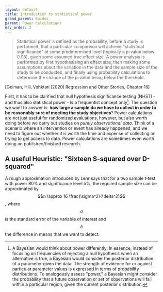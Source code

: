 ```yaml
---
layout: default
title: Introduction to statistical power
grand_parent: Guides
parent: Power calculations
nav_order: 3
---
```



> Statistical power is defined as the probability, before a study is performed, that a particular comparison will achieve "statistical significance" at some predetermined level (typically a p-value below 0.05), given some assumed true effect size.
> A power analysis is performed by first hypothesizing an effect size, then making some assumptions about the variation in the data and the sample size of the study to be conducted, and finally using probability calculations to determine the chance of the p-value being below the threshold.

[Gelman, Hill, Vehktari (2020) Regression and Other Stories, Chapter 16]

First, it has to be clarified that null hypothesis significance testing (NHST) - and thus also statistical power - is a frequentist concept only[^1].
The question we want to answer is: **how large a sample do we have to collect in order to be reasonably sure of meeting the study objectives**?
Power calculations are not just useful for randomized evaluations, however, but also worth doing before we carry out studies on *purely observational data*.
Think of a scenario where an intervention or event has already happened, and we need to figure out whether it is worth the time and expense of collecting or trying to get access to data.
Power calculations are sometimes even worth doing on published/finished research.


<!-- As a next step in this chain of thought it is useful to have a personal heuristic in place to approximate a counterfactual benchmark, e.g. what sample size would the authors have needed, had the effect size been only half of the reported one. -->

## A useful Heuristic: "Sixteen S-squared over D-squared"

A rough approximation introduced by Lehr says that for a two sample t-test with power 80% and significance level 5%, the required sample size can be approximated by $$n \approx 16 \frac{\sigma^2}{\delta^2}$$, where $$\sigma$$ is the standard error of the variable of interest and $$\delta$$ the difference in means that we want to detect.


[^1]: A Bayesian would think about power differently. In essence, instead of focusing on frequencies of rejecting a null hypothesis when an alternative is true, a Bayesian would consider the posterior distribution of a parameter given the data. The strength of evidence for or against particular parameter values is expressed in terms of probability distributions. To analogously assess "power," a Bayesian might consider the probability that a future observation or set of observations will fall within a particular region, given the current posterior distribution.



